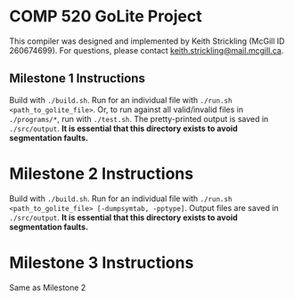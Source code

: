 # COMP 520 GoLite Project

This compiler was designed and implemented by Keith Strickling (McGill ID 260674699).
For questions, please contact keith.strickling@mail.mcgill.ca.

## Milestone 1 Instructions
Build with `./build.sh`.
Run for an individual file with `./run.sh <path_to_golite_file>`.
Or, to run against all valid/invalid files in `./programs/*`, run with `./test.sh`.
The pretty-printed output is saved in `./src/output`. **It is essential that this directory exists to avoid segmentation faults.**

# Milestone 2 Instructions
Build with `./build.sh`.
Run for an individual file with `./run.sh <path_to_golite_file> [-dumpsymtab, -pptype]`.
Output files are saved in `./src/output`. **It is essential that this directory exists to avoid segmentation faults.**

# Milestone 3 Instructions
Same as Milestone 2
